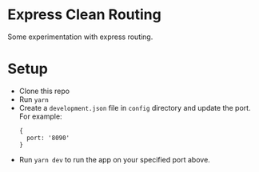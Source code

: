 # Express Clean Routing 

Some experimentation with express routing.

# Setup 

- Clone this repo
- Run `yarn`
- Create a `development.json` file in `config` directory and update the port. For example: 
	```
	{
	  port: '8090'
	}
	```
- Run `yarn dev` to run the app on your specified port above.